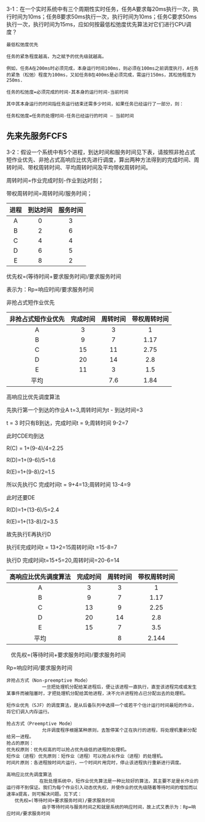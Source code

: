 3-1：在一个实时系统中有三个周期性实时任务，任务A要求每20ms执行一次，执行时间为10ms；任务B要求50ms执行一次，执行时间为10ms；任务C要求50ms执行一次，执行时间为15ms，应如何按最低松弛度优先算法对它们进行CPU调度？

```
最低松弛度优先

任务的紧急程度越高，为之赋予的优先级就越高。

例如，任务A在200ms时必须完成，本身运行时间100ms，则必须在100ms之前调度执行，A任务的紧急（松弛）程度为100ms，又如任务B在400ms是必须完成，需运行150ms，其松弛程度为250ms.

任务的松弛度=必须完成的时间-其本身的运行时间-当前时间

其中其本身运行的时间指任务运行结束还需多少时间，如果任务已经运行了一部分，则： 

任务松弛度=任务的处理时间-任务已经运行的时间 – 当前时间

```



## 先来先服务FCFS

3-2：假设一个系统中有5个进程，到达时间和服务时间见下表，请按照非抢占式短作业优先、非抢占式高响应比优先进行调度，算出两种方法得到的完成时间、周转时间、带权周转时间、平均周转时间及平均带权周转时间。



周转时间=作业完成时刻-作业到达时刻； 

带权周转时间=周转时间/服务时间； 

| 进程 | 到达时间 | 服务时间 |
| :--: | :------: | :------: |
|  A   |    0     |    3     |
|  B   |    2     |    6     |
|  C   |    4     |    4     |
|  D   |    6     |    5     |
|  E   |    8     |    2     |

 优先权=(等待时间+要求服务时间)/要求服务时间 

表示为：Rp=响应时间/要求服务时间

非抢占式短作业优先

| 非抢占式短作业优先 | 完成时间 | 周转时间 | 带权周转时间 |
| :----------------: | :------: | :------: | :----------: |
|         A          |    3     |    3     |      1       |
|         B          |    9     |    7     |     1.17     |
|         C          |    15    |    11    |     2.75     |
|         D          |    20    |    14    |     2.8      |
|         E          |    11    |    3     |     1.5      |
|        平均        |          |   7.6    |     1.84     |



高响应比优先调度算法 

先执行第一个到达的作业A  t=3,周转时间为t - 到达时间=3

t = 3 时只有B到达，完成时间t = 9;周转时间  9-2=7

此时CDE均到达

R(C) = 1+(9-4)/4=2.25

R(D)=1+(9-6)/5=1.6

R(E)=1+(9-8)/2=1.5

所以先执行C  完成时间t = 9+4=13;周转时间 13-4=9

此时还要DE

R(D)=1+(13-6)/5=2.4

R(E)=1+(13-8)/2=3.5

故先执行E再执行D

执行E完成时间t = 13+2=15周转时间t =15-8=7

执行D  完成时间t=15+5=20,周转时间=20-6=14

| 高响应比优先调度算法 | 完成时间 | 周转时间 | 带权周转时间 |
| :------------------: | :------: | :------: | :----------: |
|          A           |    3     |    3     |      1       |
|          B           |    9     |    7     |     1.17     |
|          C           |    13    |    9     |     2.25     |
|          D           |    20    |    14    |     2.8      |
|          E           |    15    |    7     |     3.5      |
|         平均         |          |    8     |    2.144     |

   优先权=(等待时间+要求服务时间)/要求服务时间 

Rp=响应时间/要求服务时间 



```
非抢占方式（Non-preemptive Mode）
             一旦把处理机分配给某进程后，便让该进程一直执行，直至该进程完成或发生某事件而被阻塞时，才把处理机分配给其他进程，决不允许进程抢占已分配出去的处理机。

短作业优先（SJF）的调度算法，是从后备队列中选择一个或若干个估计运行时间最短的作业，将它们调入内存运行。

抢占方式（Preemptive Mode）
             允许调度程序根据某种原则，去暂停某个正在执行的进程，将处理机重新分配给另一进程。
抢占的原则：
优先权原则：优先权高的可以抢占优先级低的进程的处理机。
短作业（进程）优先原则：短作业（进程）可以抢占长作业（进程）的处理机。
时间片原则：各进程按时间片运行，一个时间片用完时，停止该进程执行重新进行调度。

高响应比优先调度算法
            在批处理系统中，短作业优先算法是一种比较好的算法，其主要不足是长作业的运行得不到保证。我们为每个作业引入动态优先权，并使作业的优先级随着等待时间的增加而以速率a提高，则可解决问题。见下式：
   优先权=(等待时间+要求服务时间)/要求服务时间
             由于等待时间与服务时间之和就是系统的响应时间，故上式又表示为：Rp=响应时间/要求服务时间
```

